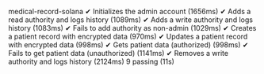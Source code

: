   medical-record-solana
    ✔ Initializes the admin account (1656ms)
    ✔ Adds a read authority and logs history (1089ms)
    ✔ Adds a write authority and logs history (1083ms)
    ✔ Fails to add authority as non-admin (1029ms)
    ✔ Creates a patient record with encrypted data (970ms)
    ✔ Updates a patient record with encrypted data (998ms)
    ✔ Gets patient data (authorized) (998ms)
    ✔ Fails to get patient data (unauthorized) (1141ms)
    ✔ Removes a write authority and logs history (2124ms)
  9 passing (11s)